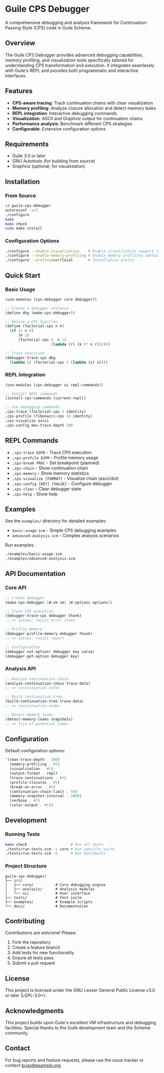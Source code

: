 # Guile CPS Debugger

A comprehensive debugging and analysis framework for Continuation-Passing Style (CPS) code in Guile Scheme.

## Overview

The Guile CPS Debugger provides advanced debugging capabilities, memory profiling, and visualization tools specifically tailored for understanding CPS transformation and execution. It integrates seamlessly with Guile's REPL and provides both programmatic and interactive interfaces.

## Features

- **CPS-aware tracing**: Track continuation chains with clear visualization
- **Memory profiling**: Analyze closure allocation and detect memory leaks
- **REPL integration**: Interactive debugging commands
- **Visualization**: ASCII and Graphviz output for continuation chains
- **Performance analysis**: Benchmark different CPS strategies
- **Configurable**: Extensive configuration options

## Requirements

- Guile 3.0 or later
- GNU Autotools (for building from source)
- Graphviz (optional, for visualization)

## Installation

### From Source

```bash
cd guile-cps-debugger
autoreconf -vif
./configure
make
make check
sudo make install
```

### Configuration Options

```bash
./configure --enable-visualization    # Enable visualization support (default: yes)
./configure --enable-memory-profiling # Enable memory profiling (default: yes)
./configure --prefix=/usr/local       # Installation prefix
```

## Quick Start

### Basic Usage

```scheme
(use-modules (cps-debugger core debugger))

;; Create a debugger instance
(define dbg (make-cps-debugger))

;; Define a CPS function
(define (factorial-cps n k)
  (if (= n 0)
      (k 1)
      (factorial-cps (- n 1)
                     (lambda (r) (k (* n r))))))

;; Trace execution
(debugger-trace-cps dbg 
  (lambda () (factorial-cps 5 (lambda (x) x))))
```

### REPL Integration

```scheme
(use-modules (cps-debugger ui repl-commands))

;; Install REPL commands
(install-cps-commands (current-repl))

;; Use debugging commands
,cps-trace (factorial-cps 5 identity)
,cps-profile (fibonacci-cps 10 identity)
,cps-visualize ascii
,cps-config max-trace-depth 200
```

## REPL Commands

- `,cps-trace EXPR` - Trace CPS execution
- `,cps-profile EXPR` - Profile memory usage  
- `,cps-break PROC` - Set breakpoint (planned)
- `,cps-chain` - Show continuation chain
- `,cps-memory` - Show memory statistics
- `,cps-visualize [FORMAT]` - Visualize chain (ascii/dot)
- `,cps-config [KEY] [VALUE]` - Configure debugger
- `,cps-clear` - Clear debugger state
- `,cps-help` - Show help

## Examples

See the `examples/` directory for detailed examples:

- `basic-usage.scm` - Simple CPS debugging examples
- `advanced-analysis.scm` - Complex analysis scenarios

Run examples:
```bash
./examples/basic-usage.scm
./examples/advanced-analysis.scm
```

## API Documentation

### Core API

```scheme
;; Create debugger
(make-cps-debugger [#:vm vm] [#:options options])

;; Trace CPS execution
(debugger-trace-cps debugger thunk)
;; => values: result error state

;; Profile memory
(debugger-profile-memory debugger thunk)  
;; => values: result report

;; Configuration
(debugger-set-option! debugger key value)
(debugger-get-option debugger key)
```

### Analysis API

```scheme
;; Analyze continuation chain
(analyze-continuation-chain trace-data)
;; => <continuation-info>

;; Build continuation tree
(build-continuation-tree trace-data)
;; => <continuation-node>

;; Detect memory leaks
(detect-memory-leaks snapshots)
;; => list of potential leaks
```

## Configuration

Default configuration options:

```scheme
'((max-trace-depth . 100)
  (memory-profiling . #t)
  (visualization . #t)
  (output-format . repl)
  (trace-continuations . #t)
  (profile-closures . #t)
  (break-on-error . #t)
  (continuation-chain-limit . 50)
  (memory-snapshot-interval . 1000)
  (verbose . #f)
  (color-output . #t))
```

## Development

### Running Tests

```bash
make check                    # Run all tests
./tests/run-tests.scm -s core # Run specific suite
./tests/run-tests.scm -b      # Run benchmarks
```

### Project Structure

```
guile-cps-debugger/
├── src/
│   ├── core/          # Core debugging engine
│   ├── analysis/      # Analysis modules
│   └── ui/            # User interface
├── tests/             # Test suite
├── examples/          # Example scripts
└── docs/              # Documentation
```

## Contributing

Contributions are welcome! Please:

1. Fork the repository
2. Create a feature branch
3. Add tests for new functionality
4. Ensure all tests pass
5. Submit a pull request

## License

This project is licensed under the GNU Lesser General Public License v3.0 or later (LGPL-3.0+).

## Acknowledgments

This project builds upon Guile's excellent VM infrastructure and debugging facilities. Special thanks to the Guile development team and the Scheme community.

## Contact

For bug reports and feature requests, please use the issue tracker or contact bugs@example.org.